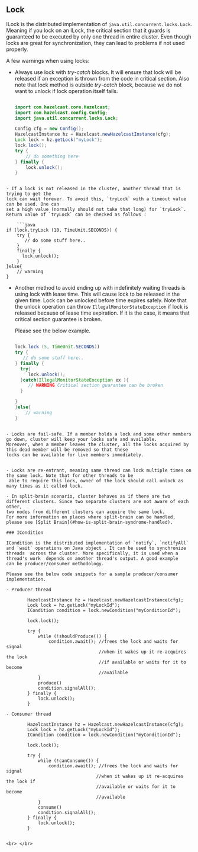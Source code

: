 

## Lock

ILock is the distributed implementation of `java.util.concurrent.locks.Lock`. Meaning if you lock on an ILock, the critical
section that it guards is guaranteed to be executed by only one thread in entire cluster. Even though locks are great for synchronization, they can lead to problems if not used properly.

A few warnings when using locks:

- Always use lock with *try*-*catch* blocks. It will ensure that lock will be released if an exception is thrown from
the code in critical section. Also note that lock method is outside *try*-*catch* block, because we do not want to unlock
if lock operation itself fails.

	```java

    import com.hazelcast.core.Hazelcast;
    import com.hazelcast.config.Config;
    import java.util.concurrent.locks.Lock;

    Config cfg = new Config();
    HazelcastInstance hz = Hazelcast.newHazelcastInstance(cfg);
    Lock lock = hz.getLock("myLock");
    lock.lock();
    try {
        // do something here
    } finally {
        lock.unlock();
    }
```

- If a lock is not released in the cluster, another thread that is trying to get the
lock can wait forever. To avoid this, `tryLock` with a timeout value can be used. One can
set a high value (normally should not take that long) for `tryLock`. Return value of `tryLock` can be checked as follows :

	```java
if (lock.tryLock (10, TimeUnit.SECONDS)) {
    try {  
       // do some stuff here..  
    } 
    finally {  
      lock.unlock();  
    }   
}else{
    // warning
}
```

- Another method to avoid ending up with indefinitely waiting threads is using lock with lease time. This will cause
lock to be released in the given time. Lock can be unlocked before time expires safely. Note that the unlock operation can
throw `IllegalMonitorStateException` if lock is released because of lease time expiration. If it is the case, it means
that critical section guarantee is broken.

	Please see the below example.

	```java
	
	lock.lock (5, TimeUnit.SECONDS))
    try {
       // do some stuff here..
    } finally {
      try{
         lock.unlock();
      }catch(IllegalMonitorStateException ex ){
         // WARNING Critical section guarantee can be broken
      }

    }
    }else{
        // warning
    }
```

- Locks are fail-safe. If a member holds a lock and some other members go down, cluster will keep your locks safe and available.
Moreover, when a member leaves the cluster, all the locks acquired by this dead member will be removed so that these
locks can be available for live members immediately.


- Locks are re-entrant, meaning same thread can lock multiple times on the same lock. Note that for other threads to be
 able to require this lock, owner of the lock should call unlock as many times as it called lock.

- In split-brain scenario, cluster behaves as if there are two different clusters. Since two separate clusters are not aware of each other,
two nodes from different clusters can acquire the same lock.
For more information on places where split-brain can be handled, please see [Split Brain](#how-is-split-brain-syndrome-handled).

### ICondition

ICondition is the distributed implementation of `notify`, `notifyAll` and `wait` operations on Java object . It can be used to synchronize
threads  across the cluster. More specifically, it is used when a thread's work  depends on another thread's output. A good example
can be producer/consumer methodology. 

Please see the below code snippets for a sample producer/consumer implementation.

- Producer thread

        HazelcastInstance hz = Hazelcast.newHazelcastInstance(cfg);
        Lock lock = hz.getLock("myLockId");
        ICondition condition = lock.newCondition("myConditionId");

        lock.lock();

        try {
            while (!shouldProduce()) {
                condition.await(); //frees the lock and waits for signal
                                   //when it wakes up it re-acquires the lock
                                   //if available or waits for it to become
                                   //available
            }
            produce()
            condition.signalAll();
        } finally {
            lock.unlock();
        }

- Consumer thread

        HazelcastInstance hz = Hazelcast.newHazelcastInstance(cfg);
        Lock lock = hz.getLock("myLockId");
        ICondition condition = lock.newCondition("myConditionId");

        lock.lock();

        try {
            while (!canConsume()) {
                condition.await(); //frees the lock and waits for signal
                                  //when it wakes up it re-acquires the lock if 
                                  //available or waits for it to become
                                  //available
            }
            consume()
            condition.signalAll();
        } finally {
            lock.unlock();
        }


<br> </br>
